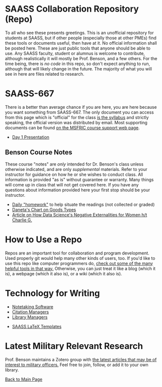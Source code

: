 # SAASS Collaboration Repository (Repo)

To all who see these presents greetings.
This is an unofficial repository for students at SAASS, but if other people (especially those at other PMEs) find these tools or documents useful, then have at it.
No official information shall be posted here.
These are just public tools that anyone should be able to use.
Any SAASS faculty, student or alumnus is welcome to contribute, although realistically it will mostly be Prof. Benson, and a few others.
For the time being, there is *no code* in this repo, so don't expect anything to run, although that will likely change in the future.
The majority of what you will see in here are files related to research.



# SAASS-667

There is a better than average chance if you are here, you are here because you want something from SAASS-667. The only document you can access from this page which is "official" for the class [is the syllabus](https://www.dropbox.com/s/osle6jezadi5sb7/Syllabus667.pdf?dl=0) and strictly speaking, the official version was distributed by email. Most supporting documents can be found [on the MSFRIC course support web page](http://fairchild-mil.libguides.com/c.php?g=144175&p=943396).

  - [Day 1 Presentation](https://davidcbenson.github.io/SAASS-667/)

## Benson Course Notes

These course "notes" are *only* intended for Dr. Benson's class unless otherwise indicated, and are only *supplemental* materials. Refer to your instructor for guidance on how he or she wishes to conduct class. All information is provided "as is" without guarantee or warranty. Many things will come up in class that will not get covered here. If you have any questions about information provided here your first stop should be your instructor.

  - [Daily "homework"](./Course-Notes/Class-XXVIII/Homework.md) to help situate the readings (not collected or graded)
  - [Daneta's Chart on Goods Types](./images/GoodsTable.png)
  - [Article on How Data Science's Negative Externalities for Women h/t Charlie G.](https://www.theverge.com/2019/3/5/18251570/caroline-criado-perez-invisible-women-data-bias-science-gender)


# How to Use a Repo

Repos are an important tool for collaboration and program development. Used properly git would help many other kinds of users, too. If you'd like to use this repo like computer programmers do, [check out some of the many helpful tools in that way.](Repos-for-N00bz.md) Otherwise, you can just treat it like a blog (which it is), a webpage (which it also is), or a wiki (which it also is).

# Technology for Writing

  * [Notetaking Software](Tools-for-notes.md)
  * [Citation Managers](Citation-Managers.md)
  * [Library Managers](Library-Managers.md)
  - [SAASS LaTeX Templates](https://github.com/davidcbenson/SAASS-collab/tree/master/SAASS-LaTeX)

# Latest Military Relevant Research

Prof. Benson maintains a Zotero group with [the latest articles that may be of interest to military officers.][zotero]
Feel free to join, follow, or add it to your own library.


[Back to Main Page](README.md)

  [zotero]: https://www.zotero.org/groups/1482372/mil_relevant_social_science
